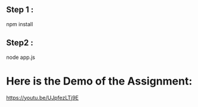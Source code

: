 ## Step 1 :       
npm install              
## Step2 :                
node app.js                   
# Here is the Demo of the Assignment:              
https://youtu.be/UJpfezLTj9E                 
